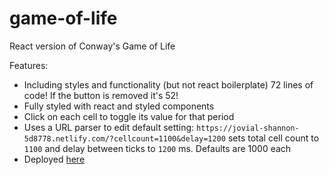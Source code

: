 # game-of-life

React version of Conway's Game of Life

Features:

-   Including styles and functionality (but not react boilerplate) 72 lines of
    code! If the button is removed it's 52!
-   Fully styled with react and styled components
-   Click on each cell to toggle its value for that period
-   Uses a URL parser to edit default setting:
    `https://jovial-shannon-5d8778.netlify.com/?cellcount=1100&delay=1200` sets
    total cell count to `1100` and delay between ticks to `1200` ms. Defaults
    are 1000 each
-   Deployed
    [here](https://jovial-shannon-5d8778.netlify.com/?cellcount=1100&delay=1200)
